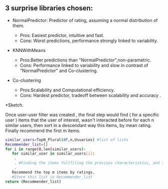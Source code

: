 ## 3 surprise libraries chosen:

 * NormalPredictor: Predictor of rating, assuming a normal distribution of them.
     * Pros: Easiest predictor, intuitive and fast.
     * Cons: Worst predictions,  performance strongly linked to variability.

 * KNNWithMeans
     * Pros:Better predictions than "NormalPredictor",non-parametric.
     * Cons: Performance linked to variability and slow in contrast of "NormalPredictor" and Co-clustering. 

 * Co-clustering
     * Pros:Scalability and Computational efficiency.
     * Cons: Hardest predictor, tradeoff between scalability and accuracy .


*Sketch.

Once user-user filter was created , the final step would find ( for a specific user ) items that the user of interest, wasn't interacted before
for each n similar users, then sort in a descendant way this items, by mean rating. Finally recommend the first m items.

```bash
similar_users=TopN_Plural(df,n,Usuarios) #list of lists
Recommender_list=[]
for i in range(0,len(similar_users):
   for similar_user in similar_users[i]:
	.
	. #Finding the items fullfiling the previous characteristics, and storing them in a dictionary {ID_item:rating}
	.
   Recommend the top m items by ratings.
   #Store this list in Recommender_list
return (Recommender_list)

```
